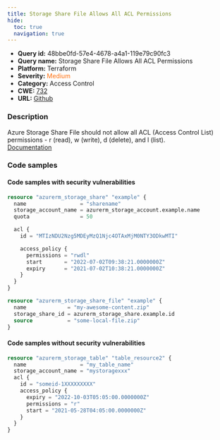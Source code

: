 ```yaml
---
title: Storage Share File Allows All ACL Permissions
hide:
  toc: true
  navigation: true
---
```


<style>
  .highlight .hll {
    background-color: #ff171742;
  }
  .md-content {
    max-width: 1100px;
    margin: 0 auto;
  }
</style>

-   **Query id:** 48bbe0fd-57e4-4678-a4a1-119e79c90fc3
-   **Query name:** Storage Share File Allows All ACL Permissions
-   **Platform:** Terraform
-   **Severity:** <span style="color:#ff7213">Medium</span>
-   **Category:** Access Control
-   **CWE:** <a href="https://cwe.mitre.org/data/definitions/732.html" onclick="newWindowOpenerSafe(event, 'https://cwe.mitre.org/data/definitions/732.html')">732</a>
-   **URL:** [Github](https://github.com/Checkmarx/kics/tree/master/assets/queries/terraform/azure/storage_share_file_allows_all_acl_permissions)

### Description
Azure Storage Share File should not allow all ACL (Access Control List) permissions - r (read), w (write), d (delete), and l (list).<br>
[Documentation](https://registry.terraform.io/providers/hashicorp/azurerm/latest/docs/resources/storage_share_file)

### Code samples
#### Code samples with security vulnerabilities
```tf title="Positive test num. 1 - tf file" hl_lines="10"
resource "azurerm_storage_share" "example" {
  name                 = "sharename"
  storage_account_name = azurerm_storage_account.example.name
  quota                = 50

  acl {
    id = "MTIzNDU2Nzg5MDEyMzQ1Njc4OTAxMjM0NTY3ODkwMTI"

    access_policy {
      permissions = "rwdl"
      start       = "2022-07-02T09:38:21.0000000Z"
      expiry      = "2021-07-02T10:38:21.0000000Z"
    }
  }
}

resource "azurerm_storage_share_file" "example" {
  name             = "my-awesome-content.zip"
  storage_share_id = azurerm_storage_share.example.id
  source           = "some-local-file.zip"
}

```


#### Code samples without security vulnerabilities
```tf title="Negative test num. 1 - tf file"
resource "azurerm_storage_table" "table_resource2" {
  name                 = "my_table_name"
  storage_account_name = "mystoragexxx"
  acl {
    id = "someid-1XXXXXXXXX"
    access_policy {
      expiry = "2022-10-03T05:05:00.0000000Z"
      permissions = "r"
      start = "2021-05-28T04:05:00.0000000Z"
    }
  }
}

```
